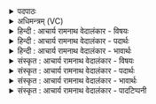 <details><summary>पदपाठः</summary>

ये꣡न꣢꣯। न꣡व꣢꣯ग्वा। न꣡व꣢꣯। ग्वा꣣। दध्य꣢ङ्। अ꣣पोर्णुते꣢। अ꣣प। ऊर्णुते꣢। ये꣡न꣢꣯। वि꣡प्रा꣢꣯सः। वि। प्रा꣣सः। आपिरे꣢। दे꣣वा꣡ना꣢म्। सु꣣म्ने꣢। अ꣣मृ꣡त꣢स्य। अ꣣। मृ꣡त꣢꣯स्य। चा꣡रु꣢꣯णः। ये꣡न꣢꣯। श्र꣡वा꣢꣯ꣳसि। आ꣡श꣢꣯त। ९३९।
</details>

<details><summary>अधिमन्त्रम् (VC)</summary>

- पवमानः सोमः
- उरुराङ्गिरसः
- काकुभः प्रगाथः (विषमा ककुप्, समा सतोबृहती)
- पञ्चमः
</details>

<details><summary>हिन्दी : आचार्य रामनाथ वेदालंकार - विषयः</summary>

अगले मन्त्र में आचार्य का महत्त्व कहा गया है।
</details>

<details><summary>हिन्दी : आचार्य रामनाथ वेदालंकार - पदार्थः</summary>

पदार्थान्वयभाषाः -  (येन)जिस पवमान सोम से अर्थात् पवित्रकर्ता,विद्यारस के भण्डार आचार्य से(नवग्वा)नवीन शिक्षा प्राप्त नवस्नातक(दध्यङ्)धारक गुणों को प्राप्त होकर(अपोर्णुते)अविद्या के आवरण को दूर करता है, (येन)जिस आचार्य से उपदेश किये हुए(विप्रासः)मेधावी ब्राह्मण(आपिरे)सच्चरित्र की शिक्षा को प्राप्त करते हैं, (येन)जिस आचार्य से विद्या पाये हुए शिष्य(श्रवांसि)यशों को(आशत)प्राप्त करते हैं,वह आचार्य स्वयम्(देवानाम्)दिव्य गुणों के और(चारुणः)रमणीय(अमृतस्य)मोक्ष के(सुम्ने)सुख में निवास करता है ॥२॥
</details>

<details><summary>हिन्दी : आचार्य रामनाथ वेदालंकार - भावार्थः</summary>

भावार्थभाषाः -  सुयोग्य आचार्य से शिक्षा दिये हुए छात्र विद्वान्,सच्चरित्र,दिव्यगुणोंवाले और जीवन्मुक्त होकर सब जगह विद्या,सच्चरित्रता आदि गुणों को फैलाते हुए यशस्वी होते हैं ॥२॥
</details>

<details><summary>संस्कृत : आचार्य रामनाथ वेदालंकार - विषयः</summary>

अथाचार्यस्य महत्त्वमाह।
</details>

<details><summary>संस्कृत : आचार्य रामनाथ वेदालंकार - पदार्थः</summary>

पदार्थान्वयभाषाः -  (येन)येन(पवमानेन)सोमेन पवित्रकर्ता विद्यारसागारेण आचार्येण, (नवग्वा)नवीनशिक्षाप्राप्तः२नवस्नातकः।[नवग्वाः नवगतयो वा नवीनगतयो वा निरु० ११।१९।] (दध्यङ्)धारकान् गुणान् प्राप्तः३सन्(अपोर्णुते)अविद्याया आवरणमपनयति, (येन)येन आचार्येण उपदिष्टाः(विप्रासः)मेधाविनो ब्राह्मणाः(आपिरे)सच्चारित्र्यशिक्षां प्राप्नुवन्ति, (येन)येन आचार्येण लब्धविद्याः शिष्याः(श्रवांसि)यशांसि(आशत)लभन्ते,स आचार्यः स्वयम्(देवानाम्)दिव्यगुणानाम्, (चारुणः)रमणीयस्य(अमृतस्य)मोक्षस्य च(सुम्ने)सुखे निवसति ॥२॥
</details>

<details><summary>संस्कृत : आचार्य रामनाथ वेदालंकार - भावार्थः</summary>

भावार्थभाषाः -  सुयोग्येनाचार्येण शिक्षिताश्छात्रा विद्वांसः सच्चरित्रा दिव्यगुणवन्तो जीवन्मुक्ताश्च भूत्वा सर्वत्र विद्यासच्चारित्र्यादीन् गुणान् प्रसारयन्तः कीर्तिमन्तो जायन्ते ॥२॥
</details>

<details><summary>संस्कृत : आचार्य रामनाथ वेदालंकार - पादटिप्पनी</summary>

टिप्पणी:   १. ऋ० ९।१०८।४, ‘नव॑ग्वो’, ‘श्रवां॑स्यान॒शुः’ इति पाठः। २. नवग्वाः नवीनशिक्षाविद्याप्राप्ताः इति ऋ० १।३३।६ भाष्ये द०। ३. दध्यङ् दधाते यैस्ते दधयः सद्गुणास्तानञ्चति प्रापयति वा सः इति ऋ० १।८०।१६ भाष्ये द०।
</details>